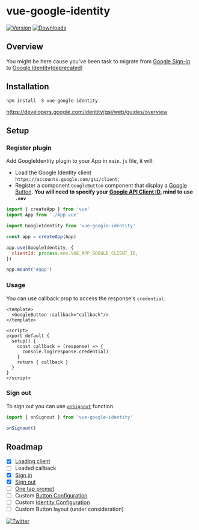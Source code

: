 # vue-google-identity

<p>
  <a href="https://www.npmjs.com/package/vue-google-identity"><img src="https://img.shields.io/npm/v/vue-google-identity" alt="Version"></a>
  <a href="https://www.npmjs.com/package/vue-google-identity"><img src="https://img.shields.io/npm/dy/vue-google-identity" alt="Downloads"></a>
</p>

## Overview
You might be here cause you've been task to migrate from [Google Sign-in](https://developers.google.com/identity/sign-in/web/sign-in) to [Google Identity](https://developers.google.com/identity/gsi/web/guides/migration#authentication_and_authorization)([deprecated](https://developers.googleblog.com/2021/08/gsi-jsweb-deprecation.html))

## Installation
```
npm install -S vue-google-identity
```

https://developers.google.com/identity/gsi/web/guides/overview

## Setup
### Register plugin
Add GoogleIdentity plugin to your App in `main.js` file, it will:
- Load the Google Identity client `https://accounts.google.com/gsi/client`;
- Register a component `GoogleButton` component that display a [Google Button](https://developers.google.com/identity/gsi/web/guides/personalized-button).
**You will need to specify your [Google API Client ID](https://developers.google.com/identity/gsi/web/guides/get-google-api-clientid), mind to use `.env`**

```javascript
import { createApp } from 'vue'
import App from './App.vue'

import GoogleIdentity from 'vue-google-identity'

const app = createApp(App)

app.use(GoogleIdentity, {
  clientId: process.env.VUE_APP_GOOGLE_CLIENT_ID,
})

app.mount('#app')
```

### Usage

You can use callback prop to access the response's `credential`.

```vue
<template>
  <GoogleButton :callback="callback"/>
</template>

<script>
export default {
  setup() {
    const callback = (response) => {
      console.log(response.credential)
    }
    return { callback }
  }
}
</script>
```

### Sign out

To sign out you can use [`onSignout`](https://developers.google.com/identity/gsi/web/reference/js-reference#google.accounts.id.disableAutoSelect) function.

```javascript
import { onSignout } from 'vue-google-identity'

onSignout()
```

## Roadmap
 * [x] [Loading client](https://developers.google.com/identity/gsi/web/guides/client-library)
 * [ ] Loaded callback
 * [x] [Sign in](https://developers.google.com/identity/gsi/web/guides/display-button)
 * [x] [Sign out](https://developers.google.com/identity/gsi/web/reference/js-reference#google.accounts.id.disableAutoSelect) 
 * [ ] [One tap prompt](https://developers.google.com/identity/gsi/web/reference/js-reference#google.accounts.id.prompt) 
 * [ ] Custom [Button Configuration](https://developers.google.com/identity/gsi/web/reference/js-reference#GsiButtonConfiguration)
 * [ ] Custom [Identity Configuration](https://developers.google.com/identity/gsi/web/reference/js-reference#google.accounts.id.initialize)
 * [ ] Custom Button layout (under consideration)

<p>
  <a href="https://twitter.com/uwutrinket"><img src="https://img.shields.io/twitter/follow/uwutrinket?style=social" alt="Twitter"></a>
</p>
